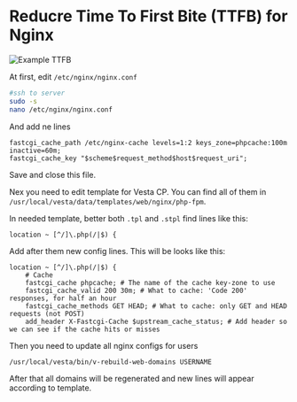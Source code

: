 # Reducre Time To First Bite (TTFB) for Nginx

![Example TTFB](http://i.imgur.com/uMUF9ht.png)


At first, edit `/etc/nginx/nginx.conf`

~~~bash
#ssh to server
sudo -s
nano /etc/nginx/nginx.conf
~~~

And add ne lines

~~~
fastcgi_cache_path /etc/nginx-cache levels=1:2 keys_zone=phpcache:100m inactive=60m;
fastcgi_cache_key "$scheme$request_method$host$request_uri";
~~~

Save and close this file.

Nex you need to edit template for Vesta CP. You can find all of them in `/usr/local/vesta/data/templates/web/nginx/php-fpm`.

In needed template, better both `.tpl` and `.stpl` find lines like this:

~~~
location ~ [^/]\.php(/|$) {
~~~

Add after them new config lines. This will be looks like this:

~~~
location ~ [^/]\.php(/|$) {
    # Cache
    fastcgi_cache phpcache; # The name of the cache key-zone to use
    fastcgi_cache_valid 200 30m; # What to cache: 'Code 200' responses, for half an hour
    fastcgi_cache_methods GET HEAD; # What to cache: only GET and HEAD requests (not POST)
    add_header X-Fastcgi-Cache $upstream_cache_status; # Add header so we can see if the cache hits or misses
~~~

Then you need to update all nginx configs for users

~~~
/usr/local/vesta/bin/v-rebuild-web-domains USERNAME
~~~

After that all domains will be regenerated and new lines will appear according to template.
